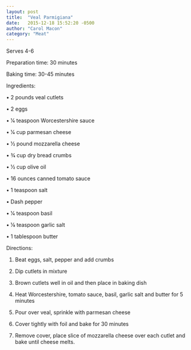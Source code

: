```yaml
---
layout: post
title:  "Veal Parmigiana"
date:   2015-12-18 15:52:20 -0500
author: "Carol Macon"
category: "Meat"
---
```

Serves 4-6 

Preparation time: 30 minutes 

Baking time: 30-45 minutes

Ingredients:

• 2 pounds veal cutlets

• 2 eggs

• 1⁄4 teaspoon Worcestershire sauce

• 1⁄4 cup parmesan cheese

• 1⁄2 pound mozzarella cheese

• 3⁄4 cup dry bread crumbs

• 1⁄2 cup olive oil

• 16 ounces canned tomato sauce 

• 1 teaspoon salt

• Dash pepper

• 1⁄4 teaspoon basil

• 1⁄8 teaspoon garlic salt 

• 1 tablespoon butter

Directions:

1. Beat eggs, salt, pepper and add crumbs

2. Dip cutlets in mixture

3. Brown cutlets well in oil and then place in baking dish

4. Heat Worcestershire, tomato sauce, basil, garlic salt and butter for 5 minutes

5. Pour over veal, sprinkle with parmesan cheese

6. Cover tightly with foil and bake for 30 minutes

7. Remove cover, place slice of mozzarella cheese over each cutlet and bake until cheese melts.